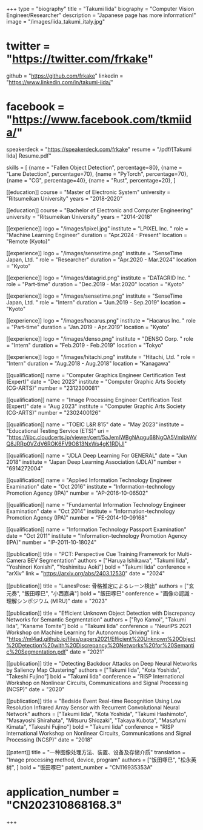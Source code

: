 +++
type = "biography"
title = "Takumi Iida"
biography = "Computer Vision Engineer/Researcher"
description = "Japanese page has more information!"
image = "/images/iida_takumi_italy.jpg"
# twitter = "https://twitter.com/frkake"
github = "https://github.com/frkake"
linkedin = "https://www.linkedin.com/in/takumi-iida/"
# facebook = "https://www.facebook.com/tkmiida/"
speakerdeck = "https://speakerdeck.com/frkake"
resume = "/pdf/[Takumi Iida] Resume.pdf"

skills = [
    {name = "Fallen Object Detection", percentage=80},
    {name = "Lane Detection", percentage=70},
    {name = "PyTorch", percentage=70},
    {name = "CG", percentage=40},
    {name = "Rust", percentage=20},
]

[[education]]
course = "Master of Electronic System"
university = "Ritsumeikan University"
years = "2018-2020"

[[education]]
course = "Bachelor of Electronic and Computer Engineering"
university = "Ritsumeikan University"
years = "2014-2018"

[[experience]]
logo = "/images/lpixel.jpg"
institute = "LPIXEL Inc. "
role = "Machine Learning Engineer"
duration = "Apr.2024 - Present"
location = "Remote (Kyoto)"

[[experience]]
logo = "/images/sensetime.png"
institute = "SenseTime Japan, Ltd. "
role = "Researcher"
duration = "Apr.2020 - Mar.2024"
location = "Kyoto"

[[experience]]
logo = "/images/datagrid.png"
institute = "DATAGRID Inc. "
role = "Part-time"
duration = "Dec.2019 - Mar.2020"
location = "Kyoto"

[[experience]]
logo = "/images/sensetime.png"
institute = "SenseTime Japan, Ltd. "
role = "Intern"
duration = "Jun.2019 - Sep.2019"
location = "Kyoto"

[[experience]]
logo = "/images/hacarus.png"
institute = "Hacarus Inc. "
role = "Part-time"
duration = "Jan.2019 - Apr.2019"
location = "Kyoto"

[[experience]]
logo = "/images/denso.png"
institute = "DENSO Corp. "
role = "Intern"
duration = "Feb.2019 - Feb.2019"
location = "Tokyo"

[[experience]]
logo = "/images/hitachi.png"
institute = "Hitachi, Ltd. "
role = "Intern"
duration = "Aug.2018 - Aug.2018"
location = "Kanagawa"

[[qualification]]
name = "Computer Graphics Engineer Certification Test (Expert)"
date = "Dec 2023"
institute = "Computer Graphic Arts Society (CG-ARTS)"
number = "2312300081"

[[qualification]]
name = "Image Processing Engineer Certification Test (Expert)"
date = "Aug 2023"
institute = "Computer Graphic Arts Society (CG-ARTS)"
number = "2302400126"

[[qualification]]
name = "TOEIC L&R 815"
date = "May 2023"
institute = "Educational Testing Service (ETS)"
uri = "https://iibc.cloudcerts.jp/viewer/cert/5aJemlWBgNAqgu68NgOA5VmIbVAVQ8JRRp0VZdV6ROK6FV9O813NxWs4gK1RDjJl"

[[qualification]]
name = "JDLA Deep Learning For GENERAL"
date = "Jun 2018"
institute = "Japan Deep Learning Association (JDLA)"
number = "6914272004"

[[qualification]]
name = "Applied Information Technology Engineer Examination"
date = "Oct 2016"
institute = "Information-technology Promotion Agency (IPA)"
number = "AP-2016-10-06502"

[[qualification]]
name = "Fundamental Information Technology Engineer Examination"
date = "Oct 2014"
institute = "Information-technology Promotion Agency (IPA)"
number = "FE-2014-10-09168"

[[qualification]]
name = "Information Technology Passport Examination"
date = "Oct 2011"
institute = "Information-technology Promotion Agency (IPA)"
number = "IP-2011-10-18024"

[[publication]]
title = "PCT: Perspective Cue Training Framework for Multi-Camera BEV Segmentation"
authors = ["Haruya Ishikawa", "Takumi Iida", "Yoshinori Konishi", "Yoshimitsu Aoki"]
bold = "Takumi Iida"
conference = "arXiv"
link = "https://arxiv.org/abs/2403.12530"
date = "2024"

[[publication]]
title = "LanesPose: 骨格推定によるレーン検出"
authors = ["玄元奏", "飯田啄巳", "小西嘉典"]
bold = "飯田啄巳"
conference = "画像の認識・理解シンポジウム (MIRU)"
date = "2023"

[[publication]]
title = "Efficient Unknown Object Detection with Discrepancy Networks for Semantic Segmentation"
authors = ["Ryo Kamoi", "Takumi Iida", "Kaname Tomite"]
bold = "Takumi Iida"
conference = "NeurIPS 2021 Workshop on Machine Learning for Autonomous Driving"
link = "https://ml4ad.github.io/files/papers2021/Efficient%20Unknown%20Object%20Detection%20with%20Discrepancy%20Networks%20for%20Semantic%20Segmentation.pdf"
date = "2021"

[[publication]]
title = "Detecting Backdoor Attacks on Deep Neural Networks by Saliency Map Clustering"
authors = ["Takumi Iida", "Kota Yoshida", "Takeshi Fujino"]
bold = "Takumi Iida"
conference = "RISP International Workshop on Nonlinear Circuits, Communications and Signal Processing (NCSP)"
date = "2020"

[[publication]]
title = "Bedside Event Real-time Recognition Using Low Resolution Infrared Array Sensor with Recurrent Convolutional Neural Network"
authors = ["Takumi Iida", "Kota Yoshida", "Takumi Hashimoto", "Masayoshi Shirahata", "Mitsuru Shiozaki", "Takaya Kubota", "Masafumi Kimata", "Takeshi Fujino"]
bold = "Takumi Iida"
conference = "RISP International Workshop on Nonlinear Circuits, Communications and Signal Processing (NCSP)"
date = "2018"

[[patent]]
title = "一种图像处理方法、装置、设备及存储介质"
translation = "Image processing method, device, program"
authors = ["饭田啄巳", "松永英树", ]
bold = "饭田啄巳"
patent_number = "CN116935353A"
# application_number = "CN202310868168.3"
+++

